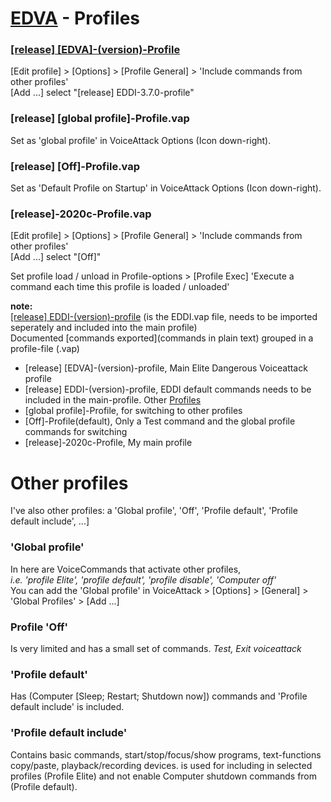 # [EDVA](../../../EDVA) - Profiles

### [[release] [EDVA]-(version)-Profile](https://github.com/ArNeo-VR/EDVA/tree/master/releases)  
[Edit profile] > [Options] > [Profile General] > 'Include commands from other profiles'  
[Add ...] select "[release] EDDI-3.7.0-profile"  

### [release] [global profile]-Profile.vap
Set as 'global profile' in VoiceAttack Options (Icon down-right).  

### [release] [Off]-Profile.vap
Set as 'Default Profile on Startup' in VoiceAttack Options (Icon down-right).  

### [release]-2020c-Profile.vap
[Edit profile] > [Options] > [Profile General] > 'Include commands from other profiles'  
[Add ...] select "[Off]"   
  
Set profile load / unload in Profile-options > [Profile Exec] 'Execute a command each time this profile is loaded / unloaded'  

**note:**  
[\[release\] EDDI-(version)-profile](Releases) (is the EDDI.vap file, needs to be imported seperately and included into the main profile)  
Documented [commands exported](commands in plain text) grouped in a profile-file (.vap)  

- [release] [EDVA]-(version)-profile, Main Elite Dangerous Voiceattack profile  
- [release] EDDI-(version)-profile, EDDI default commands needs to be included in the main-profile.
Other [Profiles](Profiles)
- [global profile]-Profile, for switching to other profiles  
- [Off]-Profile(default), Only a Test command and the global profile commands for switching  
- [release]-2020c-Profile, My main profile  


# Other profiles
I've also other profiles: a 'Global profile', 'Off', 'Profile default', 'Profile default include', ...]

### 'Global profile'
In here are VoiceCommands that activate other profiles,  
*i.e. 'profile Elite', 'profile default', 'profile disable', 'Computer off'*  
You can add the 'Global profile' in VoiceAttack > [Options] > [General] > 'Global Profiles' > [Add ...]

### Profile 'Off' 
Is very limited and has a small set of commands. *Test, Exit voiceattack*

### 'Profile default' 
Has (Computer [Sleep; Restart; Shutdown now]) commands and 'Profile default include' is included.

### 'Profile default include'
Contains basic commands, start/stop/focus/show programs, text-functions copy/paste, playback/recording devices.
is used for including in selected profiles (Profile Elite) and not enable Computer shutdown commands from (Profile default).
